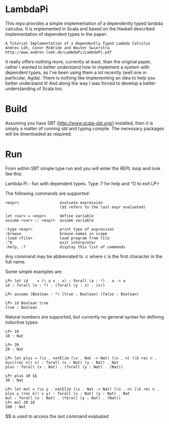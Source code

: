 LambdaPi
========

This repo provides a simple implementation of a dependently typed
lambda calculus. It is implemented in Scala and based on the Haskell
described implementation of dependent types in the paper:

    A Tutorial Implementation of a Dependently Typed Lambda Calculus
    Andres Löh, Conor McBride and Wouter Swierstra
    http://www.andres-loeh.de/LambdaPi/LambdaPi.pdf
 
It really offers nothing more, currently at least, than the original
paper, rather I wanted to better understand how to implement a system
with dependent types, as I've been using them a lot recently (well one
in particular, Agda). There is nothing like implementing an idea to
help you better understand it!  And along the way I was forced to
develop a better understanding of Scala too.


Build
=====

Assuming you have SBT (http://www.scala-sbt.org/) installed, then it
is simply a matter of running sbt and typing compile. The necessary
packages will be downloaded as required.

Run
===

From within SBT simple type run and you will enter the REPL loop and look like this:

Lambda Pi - fun with dependent types.
 Type :? for help and ^D to exit
LP> 

The following commands are supported:

    <expr>                  evaluate expression 
                            ($$ refers to the last expr evaluated)
 
    let <var> = <expr>      define variable
    assume <var> :: <expr>  assume variable

    :type <expr>            print type of expression
    :browse                 browse names in scope
    :load <file>            load program from file
    :^D                     exit interpreter
    :help, :?               display this list of commands

Any command may be abbreviated to :c where c is the first character in
the full name.

Some simple examples are:

    LP> let id    = (\ a x . x) : forall (a : *) . a -> a 
    id : forall (x : *) . (forall (y : x) . (x))

    LP> assume (Boolean : *) (true : Boolean) (false : Boolean)

    LP> id Boolean true
    true : Boolean

Natural numbers are supported, but currently no general syntax for
defining inductive types:

    LP> 10
    10 : Nat

    LP> 20
    20 : Nat

    LP> let plus = (\x . natElim (\x . Nat -> Nat) (\n . n) (\k rec n . Succ(rec n)) x) : forall (x : Nat) (y : Nat) . Nat
    plus : forall (x : Nat) . (forall (y : Nat) . (Nat))

    LP> plus 10 $$
    30 : Nat

    LP> let mul = (\x y . natElim (\x . Nat -> Nat) (\n . n) (\k rec n . plus y (rec k)) x y) : forall (x : Nat) (y : Nat) . Nat
    mul : forall (x : Nat) . (forall (y : Nat) . (Nat))
    LP> mul 20 10
    200 : Nat

$$ is used to access the last command evaluated


